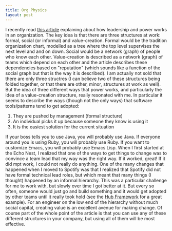 ```yaml
---
title: Org Physics
layout: post
---
```


I recently read [this article](https://www.linkedin.com/pulse/org-physics-how-triad-structures-allows-companies-absorb-pflaeging?trk=mp-reader-card)
explaining about how leadership and power works in an organization. The key idea
is that there are three structures at work: formal, social (or informal) and value-creation.
Formal would be the tradition organization chart, modelled as a tree where the top level supervises
the next level and and on down. Social would be a network (graph) of people who know each other. 
Value-creation is described as a network (graph) of teams which depend on each other and the article describes
these dependencies based on "reputation" (which sounds like a function of the social graph but that is the
way it is described).
I am actually not sold that there are only three structres (I can believe two of these structures being folded together,
or that there are other, minor, structures at work as well). But the idea of three different ways that power works,
and particularly the idea of a value-creation structure, really resonated with me. In particular it seems to describe
the ways (though not the only ways) that software tools/patterns tend to get adopted:
1) They are pushed by management (formal structure)
2) An individual picks it up because someone they know is using it
3) It is the easiest solution for the current situation


If your boss tells you to use Java, you will probably use Java. If everyone around you is using Ruby, 
you will probably use Ruby. If you want to customize Emacs, you will probably use Emacs Lisp. When I first started
at the Echo Nest, I realized that one of the ways to get things to change was to convince a team lead that my way was
the right way. If it worked, great! If it did mpt work, I could not really do anything. One of the many changes that
happened when I moved to Spotify was that I realized that Spotify did not have formal technical lead roles, but which
meant that many things (I thought) happened by an informal hierarchy. This was a particular challenge for me to work with,
but slowly over time I got better at it. But every so often, someone would just go and build
something and it would get adopted by other teams until it really took hold (see the [Hub Framework](https://github.com/spotify/HubFramework)
for a great example). For an engineer on the low end of the hierarchy without much social capital,
creating value is an excellent avenue for making change. Of course part of the whole point of the article
is that you can use any of these different structures in your company, but using all of them will be most effective.
